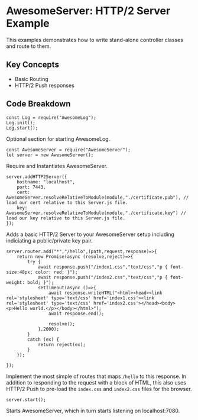 # AwesomeServer: HTTP/2 Server Example

This examples demonstrates how to write stand-alone controller classes and route to them.

## Key Concepts

 - Basic Routing
 - HTTP/2 Push responses

## Code Breakdown

```
const Log = require("AwesomeLog");
Log.init();
Log.start();
```

Optional section for starting AwesomeLog.

```
const AwesomeServer = require("AwesomeServer");
let server = new AwesomeServer();
```

Require and Instantiates AwesomeServer.

```
server.addHTTP2Server({
	hostname: "localhost",
	port: 7443,
	cert: AwesomeServer.resolveRelativeToModule(module,"./certificate.pub"), // load our cert relative to this Server.js file.
	key: AwesomeServer.resolveRelativeToModule(module,"./certificate.key") // load our key relative to this Server.js file.
});
```

Adds a basic HTTP/2 Server to your AwesomeServer setup including indiciating a public/private key pair.

```
server.router.add("*","/hello",(path,request,response)=>{
	return new Promise(async (resolve,reject)=>{
		try {
			await response.push("/index1.css","text/css","p { font-size:48px; color: red; }");
			await response.push("/index2.css","text/css","p { font-weight: bold; }");
			setTimeout(async ()=>{
				await response.writeHTML("<html><head><link rel='stylesheet' type='text/css' href='index1.css'><link rel='stylesheet' type='text/css' href='index2.css'></head><body><p>Hello world.</p></body></html>");
				await response.end();

				resolve();
			},2000);
		}
		catch (ex) {
			return reject(ex);
		}
	});

});
```

Implement the most simple of routes that maps `/hello` to this response. In addition to responding to the request with a block of HTML, this also uses HTTP/2 Push to pre-load the `index.css` and `index2.css` files for the browser.

```
server.start();
```

Starts AwesomeServer, which in turn starts listening on localhost:7080.
